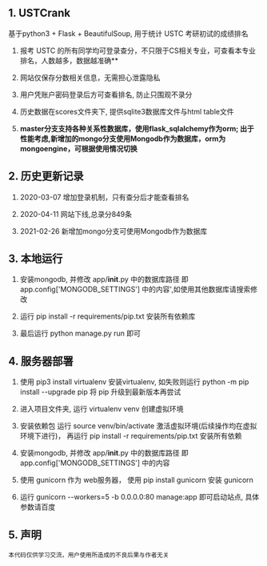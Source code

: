 ## 1. USTCrank
基于python3 + Flask + BeautifulSoup, 用于统计 USTC 考研初试的成绩排名
1. 报考 USTC 的所有同学均可登录查分，不只限于CS相关专业，可查看本专业排名，人数越多，数据越准确**

2. 网站仅保存分数相关信息，无需担心泄露隐私

3. 用户凭账户密码登录后方可查看排名, 防止只围观不录分

4. 历史数据在scores文件夹下, 提供sqlite3数据库文件与html table文件

5. **master分支支持各种关系性数据库，使用flask_sqlalchemy作为orm;
    出于性能考虑,新增加的mongo分支使用Mongodb作为数据库，orm为mongoengine，可根据使用情况切换**

## 2. 历史更新记录
1. 2020-03-07 增加登录机制，只有查分后才能查看排名

2. 2020-04-11 网站下线,总录分849条

3. 2021-02-26 新增加mongo分支可使用Mongodb作为数据库

## 3. 本地运行
1. 安装mongodb, 并修改 app/__init__.py 中的数据库路径 即 app.config['MONGODB_SETTINGS'] 中的内容',如使用其他数据库请搜索修改

2. 运行 pip install -r requirements/pip.txt 安装所有依赖库

3. 最后运行 python manage.py run 即可

## 4. 服务器部署
1. 使用 pip3 install virtualenv 安装virtualenv, 如失败则运行 python -m pip install --upgrade pip 将 pip 升级到最新版本再尝试

2. 进入项目文件夹, 运行 virtualenv venv 创建虚拟环境

3. 安装依赖包 运行 source venv/bin/activate 激活虚拟环境(后续操作均在虚拟环境下进行)， 再运行 pip install -r requirements/pip.txt 安装所有依赖

4. 安装mongodb, 并修改 app/__init__.py 中的数据库路径 即 app.config['MONGODB_SETTINGS'] 中的内容

5. 使用 gunicorn 作为 web服务器， 使用 pip install gunicorn 安装 gunicorn

6. 运行 gunicorn --workers=5 -b 0.0.0.0:80 manage:app 即可启动站点, 具体参数请百度

## 5. 声明
    本代码仅供学习交流，用户使用所造成的不良后果与作者无关
